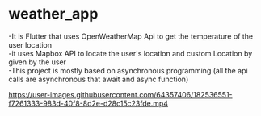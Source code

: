 # weather_app
-It is Flutter that uses OpenWeatherMap Api to get the temperature of the user location
<br/>
-it uses Mapbox API to locate the user's location and custom Location by given by the user
<br />
-This project is mostly based on asynchronous programming (all the api calls are asynchronous that await and async function)
<br/>





https://user-images.githubusercontent.com/64357406/182536551-f7261333-983d-40f8-8d2e-d28c15c23fde.mp4




